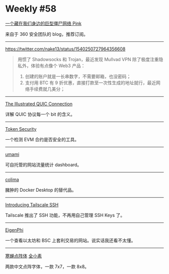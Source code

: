 # Weekly #58

[一个藏在我们身边的巨型僵尸网络 Pink](https://blog.netlab.360.com/pinkbot/)

来自于 360 安全团队的 blog，推荐订阅。

---

https://twitter.com/nake13/status/1540250727964356608

> 用惯了 Shadowsocks 和 Trojan，最近发现 Mullvad VPN 除了极度注重隐私外，体验有点像个 Web3 产品：
>
> 1. 创建的账户就是一长串数字，不需要邮箱，也没密码；
> 2. 支付用 BTC 有 9 折优惠，直接打款至一次性生成的地址就行，最近网络手续费就几美分；

---

[The Illustrated QUIC Connection](https://quic.xargs.org/)

详解 QUIC 协议每一个 bit 的含义。

---

[Token Security](https://gopluslabs.io/token-security/)

一个检测 EVM 合约是否安全的工具。

---

[umami](https://umami.is/)

可自托管的网站流量统计 dashboard。

---

[colima](https://github.com/abiosoft/colima)

臃肿的 Docker Desktop 的替代品。

---

[Introducing Tailscale SSH](https://tailscale.com/blog/tailscale-ssh/)

Tailscale 推出了 SSH 功能，不再用自己管理 SSH Keys 了。

---

[EigenPhi](https://eigenphi.io/)

一个查看以太坊和 BSC 上套利交易的网站。说实话我还看不太懂。

---

[寒蝉点阵体](https://github.com/Warren2060/Chill-Bitmap)
[全小素](https://diaowinner.itch.io/galmuri-extended)

两款中文点阵字体，一款 7x7，一款 8x8。
